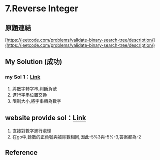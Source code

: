 # 7.Reverse Integer

## 原題連結
[https://leetcode.com/problems/validate-binary-search-tree/description/](https://leetcode.com/problems/validate-binary-search-tree/description/)

## My Solution (成功)

### my Sol 1：[Link](my%20Sol1/main.go)
1. 將數字轉字串,判斷負號
2. 進行字串位置交換
3. 限制大小,將字串轉為數字

## website provide sol：[Link](my%20Sol1/main.go)
1. 直接對數字進行處理
2. 在go中,餘數的正負號與被除數相同,因此-5%3與-5%-3,答案都為-2

## Reference